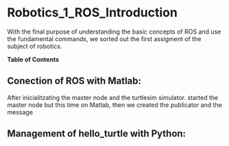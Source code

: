 # Robotics_1_ROS_Introduction
With the final purpose of understanding the basic concepts of ROS and use the fundamental commands, we sorted out the first assigment  of the subject of robotics.

**Table of Contents**
## Conection of ROS with Matlab:
After inicialitzating the master node and the turtlesim simulator. started the master node but this time on Matlab, then we created the publicator and the message 
## Management of hello_turtle with Python:
